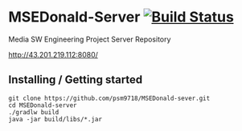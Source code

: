 # MSEDonald-Server [![Build Status](https://img.shields.io/github/actions/workflow/status/psm9718/MSEDonald-sever/deploy.yml)](https://github.com/spring-projects/spring-petclinic/actions/workflows/maven-build.yml)

Media SW Engineering Project Server Repository

http://43.201.219.112:8080/

## Installing / Getting started

```
git clone https://github.com/psm9718/MSEDonald-sever.git
cd MSEDonald-server
./gradlw build
java -jar build/libs/*.jar
```
